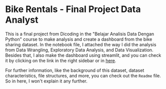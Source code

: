# Bike Rentals - Final Project Data Analyst

This is a final project from Dicoding in the "Belajar Analisis Data Dengan Python" course to make analysis and create a dashboard from the bike sharing dataset. In the notebook file, I attached the way I did the analysis from Data Wrangling, Exploratory Data Analysis, and Data Visualization. Besides that, I also make the dashboard using streamlit, and you can check it by clicking on the link in the right sidebar or in [here](https://bike-sharing-rentals.streamlit.app/).

For further information, like the background of this dataset, dataset characteristics, file structures, and more, you can check out the `Readme` file. So in here, I won't explain it any further.
